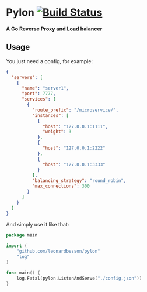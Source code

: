 # Pylon [![Build Status](https://travis-ci.org/LeonardBesson/pylon.svg?branch=master)](https://travis-ci.org/LeonardBesson/pylon)
**A Go Reverse Proxy and Load balancer**

## Usage
You just need a config, for example:
```json
{
  "servers": [
    {
      "name": "server1",
      "port": 7777,
      "services": [
        {
          "route_prefix": "/microservice/",
          "instances": [
            {
              "host": "127.0.0.1:1111",
              "weight": 3
            },
            {
              "host": "127.0.0.1:2222"
            },
            {
              "host": "127.0.0.1:3333"
            }
          ],
          "balancing_strategy": "round_robin",
          "max_connections": 300
        }
      ]
    }
  ]
}
```

And simply use it like that:
```go
package main

import (
	"github.com/leonardbesson/pylon"
	"log"
)

func main() {
	log.Fatal(pylon.ListenAndServe("./config.json"))
}
```
